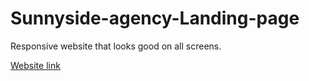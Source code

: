 # Sunnyside-agency-Landing-page

Responsive website that looks good on all screens.

[Website link](https://sunny-sidelp.netlify.app/)
